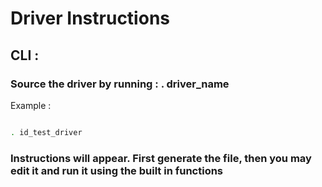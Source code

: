 # Driver Instructions

## CLI :
### Source the driver by running :  . driver_name
Example :

```sh

. id_test_driver

```

### Instructions will appear. First generate the file, then you may edit it and run it using the built in functions
